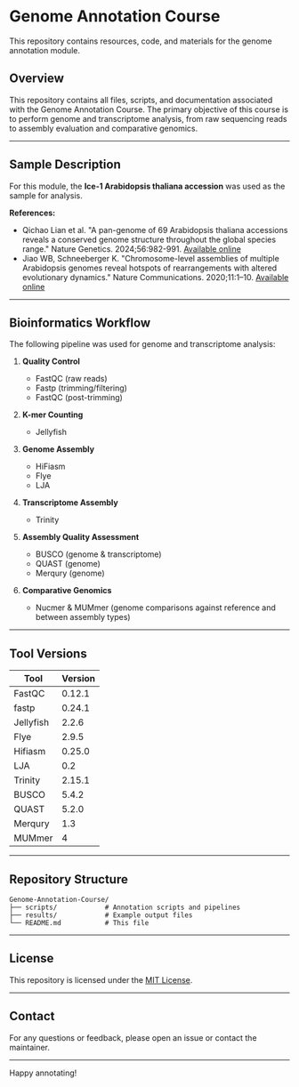 # Genome Annotation Course
 
This repository contains resources, code, and materials for the genome annotation module.

## Overview

This repository contains all files, scripts, and documentation associated with the Genome Annotation Course. The primary objective of this course is to perform genome and transcriptome analysis, from raw sequencing reads to assembly evaluation and comparative genomics.

---

## Sample Description

For this module, the **Ice-1 Arabidopsis thaliana accession** was used as the sample for analysis.

**References:**

- Qichao Lian et al. "A pan-genome of 69 Arabidopsis thaliana accessions reveals a conserved genome structure throughout the global species range." Nature Genetics. 2024;56:982-991. [Available online](https://www.nature.com/articles/s41588-024-01715-9)
- Jiao WB, Schneeberger K. "Chromosome-level assemblies of multiple Arabidopsis genomes reveal hotspots of rearrangements with altered evolutionary dynamics." Nature Communications. 2020;11:1–10. [Available online](http://dx.doi.org/10.1038/s41467-020-14779-y)

---

## Bioinformatics Workflow

The following pipeline was used for genome and transcriptome analysis:

1. **Quality Control**
    - FastQC (raw reads)
    - Fastp (trimming/filtering)
    - FastQC (post-trimming)

2. **K-mer Counting**
    - Jellyfish

3. **Genome Assembly**
    - HiFiasm
    - Flye
    - LJA

4. **Transcriptome Assembly**
    - Trinity

5. **Assembly Quality Assessment**
    - BUSCO (genome & transcriptome)
    - QUAST (genome)
    - Merqury (genome)

6. **Comparative Genomics**
    - Nucmer & MUMmer (genome comparisons against reference and between assembly types)

---

## Tool Versions

| Tool      | Version   |
|-----------|-----------|
| FastQC    | 0.12.1    |
| fastp     | 0.24.1    |
| Jellyfish | 2.2.6     |
| Flye      | 2.9.5     |
| Hifiasm   | 0.25.0    |
| LJA       | 0.2       |
| Trinity   | 2.15.1    |
| BUSCO     | 5.4.2     |
| QUAST     | 5.2.0     |
| Merqury   | 1.3       |
| MUMmer    | 4         |

---

## Repository Structure

```
Genome-Annotation-Course/
├── scripts/            # Annotation scripts and pipelines
├── results/            # Example output files
└── README.md           # This file
```

---

## License

This repository is licensed under the [MIT License](LICENSE).

---

## Contact

For any questions or feedback, please open an issue or contact the maintainer.

---

Happy annotating!
